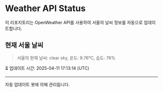 
# Weather API Status

이 리포지토리는 OpenWeather API를 사용하여 서울의 날씨 정보를 자동으로 업데이트합니다.

## 현재 서울 날씨
> 서울의 현재 날씨: clear sky, 온도: 9.76°C, 습도: 76%

⏳ 업데이트 시간: 2025-04-11 17:13:14 (UTC)

---
자동 업데이트 봇에 의해 관리됩니다.
